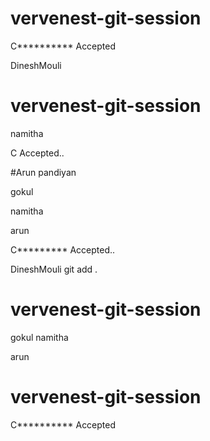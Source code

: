 
# vervenest-git-session






C********** Accepted



DineshMouli


# vervenest-git-session



namitha

C Accepted..




#Arun pandiyan

gokul

namitha

arun

C********* Accepted..



DineshMouli
git add .


# vervenest-git-session
gokul
namitha

arun

# vervenest-git-session

C********** Accepted
